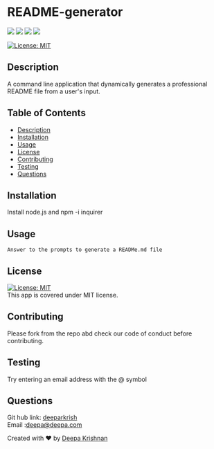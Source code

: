 # README-generator   
  <p align="left">
    <img src="https://img.shields.io/github/repo-size/deeparkrish/README-generator" />
    <img src="https://img.shields.io/github/languages/top/deeparkrish/README-generator"  />
    <img src="https://img.shields.io/github/issues/deeparkrish/README-generator" />
    <img src="https://img.shields.io/github/last-commit/deeparkrish/README-generator" >   
  </p>

  [![License: MIT](https://img.shields.io/badge/License-MIT-yellow.svg)](https://opensource.org/licenses/MIT)<br />

  ## Description
   A command line application that dynamically generates a professional README file from a user's input.

  ## Table of Contents 
  * [Description](#description)
  * [Installation](#installation)
  * [Usage](#usage)
  * [License](#license)
  * [Contributing](#contributing)
  * [Testing](#testing)
  * [Questions](#questions)
  
  
  ##  Installation
  Install node.js and npm -i inquirer 

  ##  Usage
    Answer to the prompts to generate a READMe.md file 

  ## License 
  [![License: MIT](https://img.shields.io/badge/License-MIT-yellow.svg)](https://opensource.org/licenses/MIT)<br />
  This app is covered under MIT license.

  ## Contributing
  Please fork from the repo abd check our code of conduct before contributing.

  ## Testing 
  Try entering an email address with the @ symbol 

  ## Questions 
  Git hub link: [deeparkrish](https://github.com/deeparkrish) <br/>
  Email :deepa@deepa.com

  Created with ❤️ by [Deepa Krishnan](https://github.com/DeeparKrish/README-generator)
